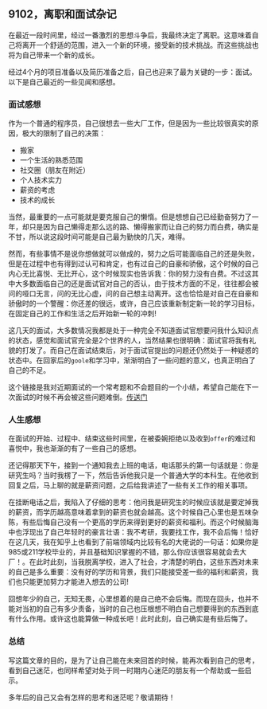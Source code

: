 ## 9102，离职和面试杂记
在最近一段时间里，经过一番激烈的思想斗争后，我最终决定了离职。这意味着自己将离开一个舒适的范围，进入一个新的环境，接受新的技术挑战。而这些挑战也将为自己带来一个新的成长。

经过4个月的项目准备以及简历准备之后，自己也迎来了最为关键的一步：面试。以下是自己最近的一些见闻和感想。

### 面试感想
作为一个普通的程序员，自己很想去一些大厂工作，但是因为一些比较很真实的原因，极大的限制了自己的决策：  
* 搬家
* 一个生活的熟悉范围
* 社交圈（朋友在附近）
* 个人技术实力
* 薪资的考虑
* 技术的成长

当然，最重要的一点可能就是要克服自己的懒惰。但是想想自己已经勤奋努力了一年，却只是因为自己懒得走那么远的路、懒得搬家而让自己的努力而白费，确实是不甘，所以说这段时间可能是自己最为勤快的几天，难得。

然而，有些事情不是说你想做就可以做成的，努力之后可能面临自己的还是失败，但是在过程中也有得到过认可和肯定，也有过自己的自豪和骄傲，这个时候的自己内心无比喜悦、无比开心，这个时候现实也告诉我：你的努力没有白费。不过这其中大多数面临自己的还是面试官对自己的否认，由于技术方面的不足，往往都会被问的哑口无言，问的无比心虚，问的自己想主动离开。这也恰恰是对自己在自豪和骄傲时的一个警醒：你还差的很远，或许，自己应该重新制定新一轮的学习目标，在固定自己的工作和生活之后开始新一轮的冲刺!

这几天的面试，大多数情况我都是处于一种完全不知道面试官想要问我什么知识点的状态，感觉和面试官完全是2个世界的人，当然结果也很明确：面试官将我有礼貌的打发了。而自己在面试结束后，对于面试官提出的问题还仍然处于一种疑惑的状态中。在回家后的`goole`和学习中，渐渐明白了一些问题的意义，也真正明白了自己的不足。

这个链接是我对近期面试的一个常考题和不会题目的一个小结，希望自己能在下一次面试的时候不再会被这些问题难倒。[传送门](https://github.com/wangkaiwd/Interview-preparation/blob/master/conclusion.md)

### 人生感想

在面试的开始、过程中、结束这些时间里，在被委婉拒绝以及收到`offer`的难过和喜悦中，我也渐渐的有了一些自己的感想。

还记得那天下午，接到一个通知我去上班的电话，电话那头的第一句话就是：你是研究生吗？当时我楞了一下，然后告诉他我只是一个普通大学的本科生。在他收到回复之后，马上聊的就是薪资问题，之后给我讲述了一些有关工作的相关事项。

在挂断电话之后，我陷入了仔细的思考：他问我是研究生的时候应该就是要定掉我的薪资，而学历越高意味着拿到的薪资也就会越高。这个时候自己心里也是五味杂陈，有些后悔自己没有一个更高的学历来得到更好的薪资和福利。而这个时候脑海中也浮现出了自己年轻时的豪言壮语：我不考研，我要找工作，我不会后悔！恰好在这几天，我在知乎上也看到了前端领域内比较有名的大佬说的一句话：如果你是985或211学校毕业的，并且基础知识掌握的不错，那么你应该很容易就会去大厂！。在此时此刻，当我脱离学校，进入了社会，才清楚的明白，这些东西对未来的自己是多么重要：没有好的学历和背景，我们只能接受差一些的福利和薪资，我们也只能更加努力才能进入想去的公司!

回想年少的自己，无知无畏，心里想着的是自己绝不会后悔。而现在回头，也并不能对当初的自己有多少责备，当时的自己也压根想不明白自己想要得到的东西到底有什么作用。或许这也能算做一种成长吧！此时此刻，自己确实是有些后悔了。

### 总结
写这篇文章的目的，是为了让自己能在未来回首的时候，能再次看到自己的思考，看到自己迷茫，也同样希望对处于同一时期内心迷茫的朋友有一个帮助或一些启示。  

多年后的自己又会有怎样的思考和迷茫呢？敬请期待！